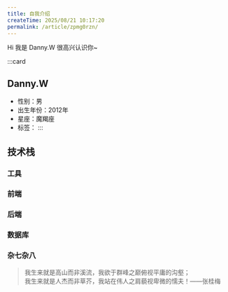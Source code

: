```yaml
---
title: 自我介绍
createTime: 2025/08/21 10:17:20
permalink: /article/zpmg0rzn/
---
```


Hi 我是 Danny.W 很高兴认识你~  

:::card
## Danny.W
- 性别：男
- 出生年份：2012年
- 星座：魔羯座
- 标签：<Badge text="技术迷" /><Badge text="英语达人" /><Badge text="混派" />
:::

## 技术栈

### 工具
<Icon name="skill-icons:vite-light" size="2em" />
<Icon name="skill-icons:vscode-light" size="2em" />
<Icon name="skill-icons:git" size="2em" />
<Icon name="skill-icons:octave-light" size="2em" />
<Icon name="skill-icons:linux-light" size="2em" />

### 前端
<Icon name="skill-icons:astro" size="2em" />
<Icon name="skill-icons:css" size="2em" />
<Icon name="skill-icons:html" size="2em" />
<Icon name="skill-icons:vuejs-light" size="2em" />
<Icon name="skill-icons:typescript" size="2em" />

### 后端
<Icon name="skill-icons:golang" size="2em" />
<Icon name="skill-icons:python-light" size="2em" />
<Icon name="skill-icons:cpp" size="2em" />

### 数据库
<Icon name="skill-icons:mysql-light" size="2em" />
<Icon name="skill-icons:sqlite" size="2em" />

### 杂七杂八 
<Icon name="skill-icons:markdown-light" size="2em" />
<Icon name="skill-icons:arduino" size="2em" />

> 我生来就是高山而非溪流，我欲于群峰之巅俯视平庸的沟壑；<br />
> 我生来就是人杰而非草芥，我站在伟人之肩藐视卑微的懦夫！——张桂梅

